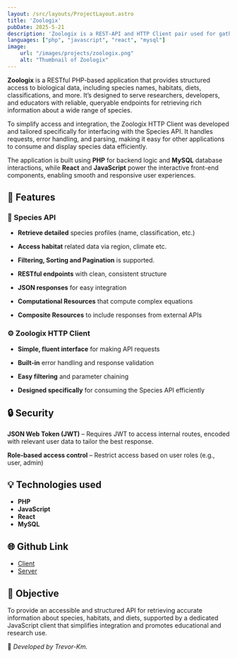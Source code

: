 ```yaml
---
layout: /src/layouts/ProjectLayout.astro
title: 'Zoologix'
pubDate: 2025-5-21
description: 'Zoologix is a REST-API and HTTP Client pair used for gathering information about species'
languages: ["php", "javascript", "react", "mysql"]
image:
    url: "/images/projects/zoologix.png"
    alt: "Thumbnail of Zoologix"
---
```


**Zoologix** is a RESTful PHP-based application that provides structured access to biological data, including species names, habitats, diets, classifications, and more. It’s designed to serve researchers, developers, and educators with reliable, queryable endpoints for retrieving rich information about a wide range of species.

To simplify access and integration, the Zoologix HTTP Client was developed and tailored specifically for interfacing with the Species API. It handles requests, error handling, and parsing, making it easy for other applications to consume and display species data efficiently.

The application is built using **PHP** for backend logic and **MySQL** database interactions, while **React** and **JavaScript** power the interactive front-end components, enabling smooth and responsive user experiences.

## 🧩 Features

### 🧬 Species API

- **Retrieve detailed** species profiles (name, classification, etc.)

- **Access habitat** related data via region, climate etc.

- **Filtering, Sorting and Pagination** is supported.

- **RESTful endpoints** with clean, consistent structure

- **JSON responses** for easy integration
  
- **Computational Resources** that compute complex equations
  
- **Composite Resources** to include responses from external APIs

### ⚙️ Zoologix HTTP Client

- **Simple, fluent interface** for making API requests

- **Built-in** error handling and response validation

- **Easy filtering** and parameter chaining

- **Designed specifically** for consuming the Species API efficiently

## 🔒 Security

**JSON Web Token (JWT)** – Requires JWT to access internal routes, encoded with relevant user data to tailor the best response.

**Role-based access control** – Restrict access based on user roles (e.g., user, admin)

## 💡 Technologies used

- **PHP**
- **JavaScript**
- **React**
- **MySQL**

## 🌐 Github Link

- [Client](https://github.com/Trevor-Km/ws-http-client.git)
- [Server](https://github.com/Trevor-Km/species-api)


## 🎯 Objective

To provide an accessible and structured API for retrieving accurate information about species, habitats, and diets, supported by a dedicated JavaScript client that simplifies integration and promotes educational and research use.

🚀 *Developed by Trevor-Km.*
